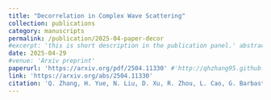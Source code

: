 ```yaml
---
title: "Decorrelation in Complex Wave Scattering"
collection: publications
category: manuscripts
permalink: /publication/2025-04-paper-decor
#excerpt: 'this is short description in the publication panel.' abstract
date: 2025-04-29
#venue: 'Arxiv preprint'
paperurl: 'https://arxiv.org/pdf/2504.11330' #'http://qhzhang95.github.io/files/2025_decor.pdf'
link: 'https://arxiv.org/abs/2504.11330'
citation: 'Q. Zhang, H. Yue, N. Liu, D. Xu, R. Zhou, L. Cao, G. Barbastathis. (2025). &quot;Decorrelation in Complex Wave Scattering.&quot; <i>Arxiv preprint</i>. 2504.11330.'
---
```

